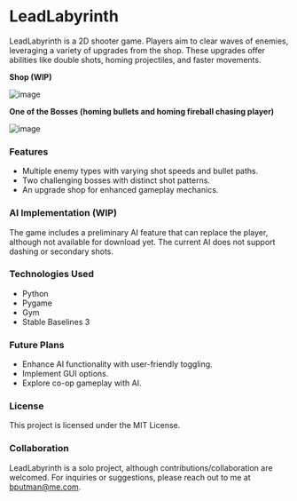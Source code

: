 # LeadLabyrinth

LeadLabyrinth is a 2D shooter game. Players aim to clear waves of enemies, leveraging a variety of upgrades from the shop. These upgrades offer abilities like double shots, homing projectiles, and faster movements.

**Shop (WIP)**

![image](https://github.com/bryceputman/LeadLabyrinth/assets/108750161/ef20ba69-51dc-46ca-a313-d24b25eba372)

**One of the Bosses (homing bullets and homing fireball chasing player)**

![image](https://github.com/bryceputman/LeadLabyrinth/assets/108750161/36ece273-aba3-43e0-b63b-24996ce313ff)

### Features

- Multiple enemy types with varying shot speeds and bullet paths.
- Two challenging bosses with distinct shot patterns.
- An upgrade shop for enhanced gameplay mechanics.

### AI Implementation (WIP)

The game includes a preliminary AI feature that can replace the player, although not available for download yet. The current AI does not support dashing or secondary shots.

### Technologies Used

- Python
- Pygame
- Gym
- Stable Baselines 3

### Future Plans

- Enhance AI functionality with user-friendly toggling.
- Implement GUI options.
- Explore co-op gameplay with AI.

### License

This project is licensed under the MIT License.

### Collaboration

LeadLabyrinth is a solo project, although contributions/collaboration are welcomed. For inquiries or suggestions, please reach out to me at bputman@me.com.
